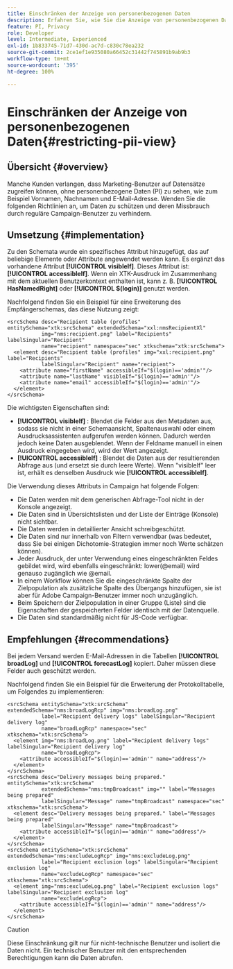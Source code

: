 ```yaml
---
title: Einschränken der Anzeige von personenbezogenen Daten
description: Erfahren Sie, wie Sie die Anzeige von personenbezogenen Daten einschränken
feature: PI, Privacy
role: Developer
level: Intermediate, Experienced
exl-id: 1b833745-71d7-430d-ac7d-c830c78ea232
source-git-commit: 2ce1ef1e935080a66452c31442f745891b9ab9b3
workflow-type: tm+mt
source-wordcount: '395'
ht-degree: 100%

---
```


# Einschränken der Anzeige von personenbezogenen Daten{#restricting-pii-view}

## Übersicht {#overview}

Manche Kunden verlangen, dass Marketing-Benutzer auf Datensätze zugreifen können, ohne personenbezogene Daten (PI) zu sehen, wie zum Beispiel Vornamen, Nachnamen und E-Mail-Adresse. Wenden Sie die folgenden Richtlinien an, um Daten zu schützen und deren Missbrauch durch reguläre Campaign-Benutzer zu verhindern.

## Umsetzung {#implementation}

Zu den Schemata wurde ein spezifisches Attribut hinzugefügt, das auf beliebige Elemente oder Attribute angewendet werden kann. Es ergänzt das vorhandene Attribut **[!UICONTROL visibleIf]**. Dieses Attribut ist: **[!UICONTROL accessibleIf]**. Wenn ein XTK-Ausdruck im Zusammenhang mit dem aktuellen Benutzerkontext enthalten ist, kann z. B. **[!UICONTROL HasNamedRight]** oder **[!UICONTROL $(login)]** genutzt werden.

Nachfolgend finden Sie ein Beispiel für eine Erweiterung des Empfängerschemas, das diese Nutzung zeigt:

```
<srcSchema desc="Recipient table (profiles" entitySchema="xtk:srcSchema" extendedSchema="xxl:nmsRecipientXl"
           img="nms:recipient.png" label="Recipients" labelSingular="Recipient"
           name="recipient" namespace="sec" xtkschema="xtk:srcSchema">
  <element desc="Recipient table (profiles" img="xxl:recipient.png" label="Recipients"
           labelSingular="Recipient" name="recipient">
    <attribute name="firstName" accessibleIf="$(login)=='admin'"/>
    <attribute name="lastName" visibleIf="$(login)=='admin'"/>
    <attribute name="email" accessibleIf="$(login)=='admin'"/>
  </element>
</srcSchema>
```

Die wichtigsten Eigenschaften sind:

* **[!UICONTROL visibleIf]** : Blendet die Felder aus den Metadaten aus, sodass sie nicht in einer Schemaansicht, Spaltenauswahl oder einem Ausdrucksassistenten aufgerufen werden können. Dadurch werden jedoch keine Daten ausgeblendet. Wenn der Feldname manuell in einen Ausdruck eingegeben wird, wird der Wert angezeigt.
* **[!UICONTROL accessibleIf]** : Blendet die Daten aus der resultierenden Abfrage aus (und ersetzt sie durch leere Werte). Wenn &quot;visibleIf&quot; leer ist, erhält es denselben Ausdruck wie **[!UICONTROL accessibleIf]**.

Die Verwendung dieses Attributs in Campaign hat folgende Folgen:

* Die Daten werden mit dem generischen Abfrage-Tool nicht in der Konsole angezeigt.
* Die Daten sind in Übersichtslisten und der Liste der Einträge (Konsole) nicht sichtbar.
* Die Daten werden in detaillierter Ansicht schreibgeschützt.
* Die Daten sind nur innerhalb von Filtern verwendbar (was bedeutet, dass Sie bei einigen Dichotomie-Strategien immer noch Werte schätzen können).
* Jeder Ausdruck, der unter Verwendung eines eingeschränkten Feldes gebildet wird, wird ebenfalls eingeschränkt: lower(@email) wird genauso zugänglich wie @email.
* In einem Workflow können Sie die eingeschränkte Spalte der Zielpopulation als zusätzliche Spalte des Übergangs hinzufügen, sie ist aber für Adobe Campaign-Benutzer immer noch unzugänglich.
* Beim Speichern der Zielpopulation in einer Gruppe (Liste) sind die Eigenschaften der gespeicherten Felder identisch mit der Datenquelle.
* Die Daten sind standardmäßig nicht für JS-Code verfügbar.

## Empfehlungen {#recommendations}

Bei jedem Versand werden E-Mail-Adressen in die Tabellen **[!UICONTROL broadLog]** und **[!UICONTROL forecastLog]** kopiert. Daher müssen diese Felder auch geschützt werden.

Nachfolgend finden Sie ein Beispiel für die Erweiterung der Protokolltabelle, um Folgendes zu implementieren:

```
<srcSchema entitySchema="xtk:srcSchema" extendedSchema="nms:broadLogRcp" img="nms:broadLog.png"
           label="Recipient delivery logs" labelSingular="Recipient delivery log"
           name="broadLogRcp" namespace="sec" xtkschema="xtk:srcSchema">
  <element img="nms:broadLog.png" label="Recipient delivery logs" labelSingular="Recipient delivery log"
           name="broadLogRcp">
    <attribute accessibleIf="$(login)=='admin'" name="address"/>
  </element>
</srcSchema>
<srcSchema desc="Delivery messages being prepared." entitySchema="xtk:srcSchema"
           extendedSchema="nms:tmpBroadcast" img="" label="Messages being prepared"
           labelSingular="Message" name="tmpBroadcast" namespace="sec" xtkschema="xtk:srcSchema">
  <element desc="Delivery messages being prepared." label="Messages being prepared"
           labelSingular="Message" name="tmpBroadcast">
    <attribute accessibleIf="$(login)=='admin'" name="address"/>
  </element>
</srcSchema>
<srcSchema entitySchema="xtk:srcSchema" extendedSchema="nms:excludeLogRcp" img="nms:excludeLog.png"
           label="Recipient exclusion logs" labelSingular="Recipient exclusion log"
           name="excludeLogRcp" namespace="sec" xtkschema="xtk:srcSchema">
  <element img="nms:excludeLog.png" label="Recipient exclusion logs" labelSingular="Recipient exclusion log"
           name="excludeLogRcp">
    <attribute accessibleIf="$(login)=='admin'" name="address"/>
  </element>
</srcSchema>
```

>[!CAUTION]
>
>Diese Einschränkung gilt nur für nicht-technische Benutzer und isoliert die Daten nicht. Ein technischer Benutzer mit den entsprechenden Berechtigungen kann die Daten abrufen.
